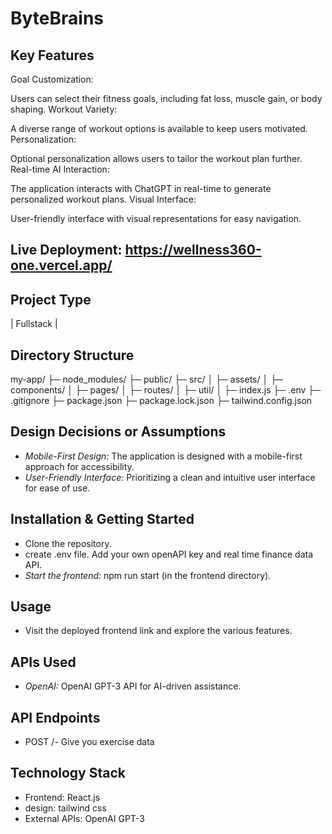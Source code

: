 # ByteBrains
## Key Features
Goal Customization:

Users can select their fitness goals, including fat loss, muscle gain, or body shaping.
Workout Variety:

A diverse range of workout options is available to keep users motivated.
Personalization:

Optional personalization allows users to tailor the workout plan further.
Real-time AI Interaction:

The application interacts with ChatGPT in real-time to generate personalized workout plans.
Visual Interface:

User-friendly interface with visual representations for easy navigation.

## Live Deployment: https://wellness360-one.vercel.app/

## Project Type
| Fullstack |


## Directory Structure

my-app/
├─ node_modules/
├─ public/
├─ src/
│  ├─ assets/
│  ├─ components/
│  ├─ pages/
│  ├─ routes/
│  ├─ util/
│  ├─ index.js
├─ .env
├─ .gitignore
├─ package.json
├─ package.lock.json
├─ tailwind.config.json

## Design Decisions or Assumptions
- *Mobile-First Design:* The application is designed with a mobile-first approach for accessibility.
- *User-Friendly Interface:* Prioritizing a clean and intuitive user interface for ease of use.
  
## Installation & Getting Started
- Clone the repository.
- create .env file. Add your own openAPI key and real time finance data API.
- *Start the frontend:* npm run start (in the frontend directory).
  
## Usage
- Visit the deployed frontend link and explore the various features.

## APIs Used
- *OpenAI:* OpenAI GPT-3 API for AI-driven assistance.
  
## API Endpoints
- POST /-  Give you exercise data

## Technology Stack
- Frontend: React.js
- design: tailwind css
- External APIs: OpenAI GPT-3


